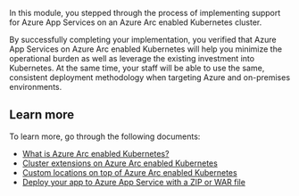 In this module, you stepped through the process of implementing support for Azure App Services on an Azure Arc enabled Kubernetes cluster. 

By successfully completing your implementation, you verified that Azure App Services on Azure Arc enabled Kubernetes will help you minimize the operational burden as well as leverage the existing investment into Kubernetes. At the same time, your staff will be able to use the same, consistent deployment methodology when targeting Azure and on-premises environments. 

## Learn more

To learn more, go through the following documents:

- [What is Azure Arc enabled Kubernetes?](https://docs.microsoft.com/azure/azure-arc/kubernetes/overview)
- [Cluster extensions on Azure Arc enabled Kubernetes](https://docs.microsoft.com/azure/azure-arc/kubernetes/conceptual-extensions)
- [Custom locations on top of Azure Arc enabled Kubernetes](https://docs.microsoft.com/azure/azure-arc/kubernetes/conceptual-custom-locations)
- [Deploy your app to Azure App Service with a ZIP or WAR file](https://docs.microsoft.com/azure/app-service/deploy-zip)